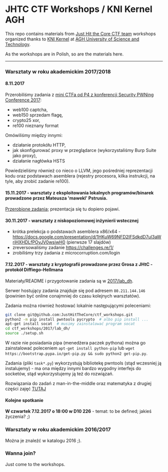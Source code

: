 # JHTC CTF Workshops / KNI Kernel AGH
This repo contains materials from [Just Hit the Core CTF team](https://ctftime.org/team/13830/) workshops organized thanks to [KNI Kernel](https://www.facebook.com/KNIKernel/) at [AGH University of Science and Technology](http://www.agh.edu.pl/en/).

As the workshops are in Polish, so are the materials here.

---

### Warsztaty w roku akademickim 2017/2018

#### 8.11.2017

Przerobiliśmy zadania z [mini CTFa od P4 z konferencji Security PWNing Conference 2017](https://pwning2017.p4.team/tasks):
* web100 captcha,
* web150 sprzedam flagę,
* crypto25 xor,
* re100 nieznany format

Omówiliśmy między innymi:
* działanie protokółu HTTP,
* jak skonfigurować proxy w przeglądarce (wykorzystaliśmy Burp Suite jako proxy),
* działanie nagłówka HSTS

Powiedzieliśmy również co nieco o LLVM, jego pośredniej reprezentacji kodu oraz podstawach asemblera (rejestry procesora, kilka instrukcji, na tyle, aby zrobić zadanie re100).

#### 15.11.2017 - warsztaty z eksploitowania lokalnych programów/binarek prowadzone przez Mateusza 'mawekl' Pstrusia.

[Przerobione zadania](https://securitytraps.pl/KNI/); prezentacja się tu dopiero pojawi.

#### 30.11.2017 - warsztaty z niskopoziomowej inżynierii wstecznej

- krótka prelekcja o podstawach asemblera x86/x64 - https://docs.google.com/presentation/d/1HKuW69NFD2IFSdkdD7ul3aWriHXHDLfPOvJV0wsiwH0 (pierwsze 17 slajdów)
- zreversowaliśmy zadanie https://challenges.re/1/
- zrobiliśmy trzy zadania z microcorruption.com/login

#### 7.12.2017 - warsztaty z kryptografii prowadzone przez Grosa z JHtC - protokół Diffiego-Hellmana

Materiały/README i przygotowanie zadania są w [2017/lab\_dh](/2017/lab_dh). 

Serwer hostujący zadania znajduje się pod adresem `80.211.144.146` (powinien być online conajmniej do czasu kolejnych warsztatów).

Zadania można również hostować lokalnie następującymi poleceniami:
```bash
git clone git@github.com:JustHitTheCore/ctf_workshops.git
python2 -m pip install pwntools pycrypto  # albo pip install ...
apt-get install socat  # musimy zainstalować program socat
cd ctf_workshops/2017/lab_dh/
source ./setup.sh
```

W razie nie posiadania pipa (menedżera paczek pythona) można go zainstalować poleceniem `apt-get install python-pip` lub `wget https://bootstrap.pypa.io/get-pip.py && sudo python2 get-pip.py`.

Zadania (pliki `task*.py`) wykorzystują bibliotekę pwntools (stąd wczesniej ją instalujemy) - ma ona między innymi bardzo wygodny interfejs do socketów, stąd wykorzystujemy ją też do rozwiązań.

Rozwiązania do zadań z man-in-the-middle oraz matematyka z drugiej części zajęć [TUTAJ](/2017/lab_dh_done_on_labs)


#### Kolejne spotkanie

**W czwartek 7.12.2017 o 18:00 w D10 226** - temat: to be defined; jakieś życzenia? ;)

### Warsztaty w roku akademickim 2016/2017

Można je znaleźć w katalogu 2016 ;).


### Wanna join?

Just come to the workshops.


